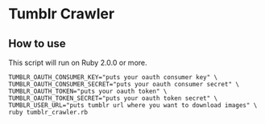# Tumblr Crawler

## How to use

This script will run on Ruby 2.0.0 or more.

```
TUMBLR_OAUTH_CONSUMER_KEY="puts your oauth consumer key" \
TUMBLR_OAUTH_CONSUMER_SECRET="puts your oauth consumer secret" \
TUMBLR_OAUTH_TOKEN="puts your oauth token" \
TUMBLR_OAUTH_TOKEN_SECRET="puts your oauth token secret" \
TUMBLR_USER_URL="puts tumblr url where you want to download images" \
ruby tumblr_crawler.rb
```